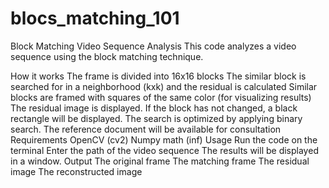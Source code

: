 # blocs_matching_101


Block Matching Video Sequence Analysis
This code analyzes a video sequence using the block matching technique.

How it works
The frame is divided into 16x16 blocks
The similar block is searched for in a neighborhood (kxk) and the residual is calculated
Similar blocks are framed with squares of the same color (for visualizing results)
The residual image is displayed. If the block has not changed, a black rectangle will be displayed.
The search is optimized by applying binary search. The reference document will be available for consultation
Requirements
   OpenCV (cv2)
   Numpy
   math (inf)
Usage
 Run the code on the terminal
 Enter the path of the video sequence
 The results will be displayed in a window.
Output
   The original frame
   The matching frame
   The residual image
   The reconstructed image
